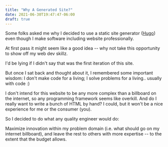 ```yaml
---
title: "Why A Generated Site?"
date: 2021-06-30T19:47:47-06:00
draft: true
---
```


Some folks asked me why I decided to use a static site generator ([Hugo](https://gohugo.io/)) even though I make software including website professionally.

At first pass it might seem like a good idea -- why not take this opportunity to show off my web dev skillz. 

I'd be lying if I didn't say that was the first iteration of this site. 

But once I sat back and thought about it, I remembered some important wisdom: I don't make code for a living; I solve problems for a living.. usually with code :)

I don't intend for this website to be any more complex than a billboard on the internet, so any programming framework seems like overkill. And do I really want to write a bunch of HTML by hand? I could, but it won't be a nice experience for me or the consumer (you).

So I decided to do what any quality engineer would do: 

Maximize innovation within my problem domain (i.e. what should go on my internet billboard), and leave the rest to others with more expertise -- to the extent that the budget allows.